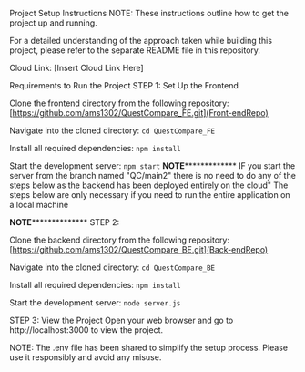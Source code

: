 Project Setup Instructions
NOTE: These instructions outline how to get the project up and running.

 For a detailed understanding of the approach taken while building this project, please refer to the separate README file in this repository.

Cloud Link: [Insert Cloud Link Here]

Requirements to Run the Project
STEP 1: Set Up the Frontend

Clone the frontend directory from the following repository:
[https://github.com/ams1302/QuestCompare_FE.git](Front-endRepo)

Navigate into the cloned directory:
```cd QuestCompare_FE ```

Install all required dependencies:
```npm install```

Start the development server:
```npm start```
**********************************************NOTE***********************************************************
IF you start the server from the branch named "QC/main2" there is no need to do any of the steps below as the backend has been deployed entirely on the cloud"
The steps below are only necessary if you need  to run the entire application  on a local machine

**********************************************NOTE************************************************************
STEP 2:

Clone the backend directory from the following repository:
[https://github.com/ams1302/QuestCompare_BE.git](Back-endRepo)

Navigate into the cloned directory:
```cd QuestCompare_BE ```

Install all required dependencies:
```npm install```

Start the development server:
```node server.js```


STEP 3: View the Project
Open your web browser and go to http://localhost:3000 to view the project.

NOTE: The .env file has been shared to simplify the setup process. Please use it responsibly and avoid any misuse.




